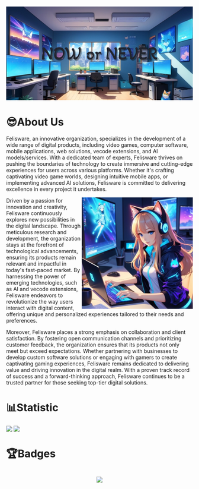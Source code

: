 ![header](assets/header.png)

# 😎About Us

Felisware, an innovative organization, specializes in the development of a wide range of digital products, including video games, computer software, mobile applications, web solutions, vecode extensions, and AI models/services. With a dedicated team of experts, Felisware thrives on pushing the boundaries of technology to create immersive and cutting-edge experiences for users across various platforms. Whether it's crafting captivating video game worlds, designing intuitive mobile apps, or implementing advanced AI solutions, Felisware is committed to delivering excellence in every project it undertakes.

<img align="right" src="assets/mascot.png"/>

Driven by a passion for innovation and creativity, Felisware continuously explores new possibilities in the digital landscape. Through meticulous research and development, the organization stays at the forefront of technological advancements, ensuring its products remain relevant and impactful in today's fast-paced market. By harnessing the power of emerging technologies, such as AI and vecode extensions, Felisware endeavors to revolutionize the way users interact with digital content, offering unique and personalized experiences tailored to their needs and preferences.

Moreover, Felisware places a strong emphasis on collaboration and client satisfaction. By fostering open communication channels and prioritizing customer feedback, the organization ensures that its products not only meet but exceed expectations. Whether partnering with businesses to develop custom software solutions or engaging with gamers to create captivating gaming experiences, Felisware remains dedicated to delivering value and driving innovation in the digital realm. With a proven track record of success and a forward-thinking approach, Felisware continues to be a trusted partner for those seeking top-tier digital solutions.

# 📊Statistic

<img align="center" src="https://github-readme-stats-sigma-five.vercel.app/api?username=felisware&show_icons=true&theme=merko"/>

<img align="center" src="https://github-readme-stats-git-masterrstaa-rickstaa.vercel.app/api/top-langs/?username=felisware&theme=merko"/>

# 🏆Badges

<h2>
    <p align="center">
        <a href="https://holopin.io/@felisware">
           <img src="https://holopin.io/api/user/board?user=felisware">
    </p>
</ha>
